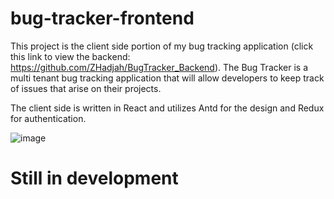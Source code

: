 # bug-tracker-frontend

This project is the client side portion of my bug tracking application (click this link to view the backend: https://github.com/ZHadjah/BugTracker_Backend). The Bug Tracker is a multi tenant bug tracking application that will allow developers to keep track of issues that arise on their projects.

The client side is written in React and utilizes Antd for the design and Redux for authentication.

![image](https://user-images.githubusercontent.com/114620136/234295751-3a007011-464a-43bf-9f0c-86242b88c04d.png)


# Still in development
